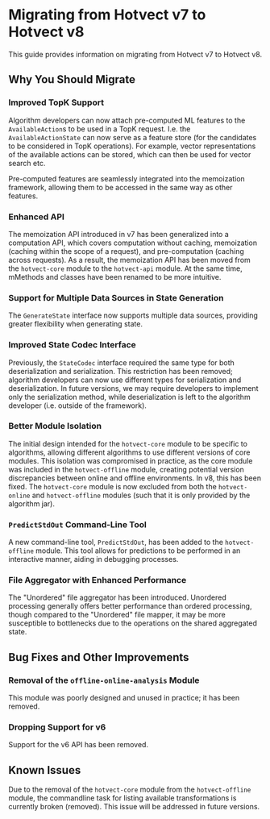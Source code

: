 # Migrating from Hotvect v7 to Hotvect v8

This guide provides information on migrating from Hotvect v7 to Hotvect v8.

## Why You Should Migrate

### Improved TopK Support

Algorithm developers can now attach pre-computed ML features to the `AvailableAction`s to be used in a TopK request. I.e. the `AvailableActionState` can now serve as a feature store (for the candidates to be considered in TopK operations). For example, vector representations of the available actions can be stored, which can then be used for vector search etc.

Pre-computed features are seamlessly integrated into the memoization framework, allowing them to be accessed in the same way as other features.

### Enhanced API

The memoization API introduced in v7 has been generalized into a computation API, which covers computation without caching, memoization (caching within the scope of a request), and pre-computation (caching across requests). As a result, the memoization API has been moved from the `hotvect-core` module to the `hotvect-api` module. At the same time, mMethods and classes have been renamed to be more intuitive.

### Support for Multiple Data Sources in State Generation

The `GenerateState` interface now supports multiple data sources, providing greater flexibility when generating state.

### Improved State Codec Interface

Previously, the `StateCodec` interface required the same type for both deserialization and serialization. This restriction has been removed; algorithm developers can now use different types for serialization and deserialization. In future versions, we may require developers to implement only the serialization method, while deserialization is left to the algorithm developer (i.e. outside of the framework).

### Better Module Isolation

The initial design intended for the `hotvect-core` module to be specific to algorithms, allowing different algorithms to use different versions of core modules. This isolation was compromised in practice, as the core module was included in the `hotvect-offline` module, creating potential version discrepancies between online and offline environments. In v8, this has been fixed. The `hotvect-core` module is now excluded from both the `hotvect-online` and `hotvect-offline` modules (such that it is only provided by the algorithm jar).

### `PredictStdOut` Command-Line Tool

A new command-line tool, `PredictStdOut`, has been added to the `hotvect-offline` module. This tool allows for predictions to be performed in an interactive manner, aiding in debugging processes.

### File Aggregator with Enhanced Performance

The "Unordered" file aggregator has been introduced. Unordered processing generally offers better performance than ordered processing, though compared to the "Unordered" file mapper, it may be more susceptible to bottlenecks due to the operations on the shared aggregated state.

## Bug Fixes and Other Improvements

### Removal of the `offline-online-analysis` Module

This module was poorly designed and unused in practice; it has been removed.

### Dropping Support for v6

Support for the v6 API has been removed.

## Known Issues

Due to the removal of the `hotvect-core` module from the `hotvect-offline` module, the commandline task for listing available transformations is currently broken (removed).
 This issue will be addressed in future versions.